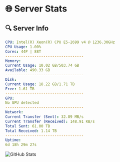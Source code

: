 # 🌐 Server Stats
## 🔍 Server Info
```yaml
CPU: Intel(R) Xeon(R) CPU E5-2699 v4 @ 1236.30GHz
CPU Usage: 1.00%
Cores: 44P | 88T
-----------------------------------
Memory:
Current Usage: 10.02 GB/503.74 GB
Available: 490.33 GB
-----------------------------------
Disk:
Current Usage: 18.22 GB/1.71 TB
Free: 1.61 TB
-----------------------------------
GPU:
No GPU detected
-----------------------------------
Network:
Current Transfer (Sent): 32.89 MB/s
Current Transfer (Received): 148.91 KB/s
Total Sent: 61.00 TB
Total Received: 1.14 TB
-----------------------------------
Uptime:
6d 18h 29m 27s
```
![GitHub Stats](https://img.shields.io/badge/Updated-2025-02-14_17:12:45-blue)